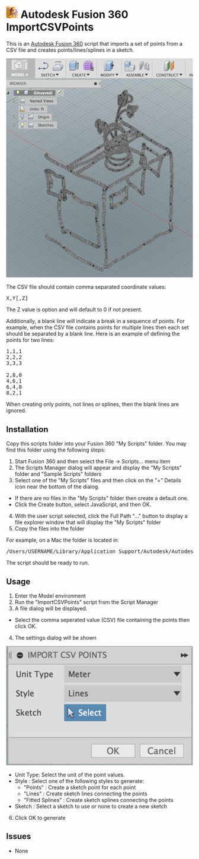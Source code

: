 # ![](./resources/32x32.png) Autodesk Fusion 360 ImportCSVPoints

This is an [Autodesk Fusion 360](http://fusion360.autodesk.com/) script that imports a set of points from a CSV file and creates points/lines/splines in a sketch.

![Image of Box, Vase, and Flowers imported from sample](./resources/BoxVaseFlowers.png)

The CSV file should contain comma separated coordinate values:

<pre>X,Y[,Z]</pre>

The Z value is option and will default to 0 if not present.

Additionally, a blank line will indicate a break in a sequence of points.  For example, when the CSV file contains points for multiple lines then each set should be separated by a blank line.  Here is an example of defining the points for two lines:

<pre>
1,1,1
2,2,2
3,3,3

2,8,0
4,6,1
6,4,0
8,2,1
</pre>

When creating only points, not lines or splines, then the blank lines are ignored.

## Installation

Copy this scripts folder into your Fusion 360 "My Scripts" folder. You may find this folder using the following steps:

1. Start Fusion 360 and then select the File -> Scripts... menu item
2. The Scripts Manager dialog will appear and display the "My Scripts" folder and "Sample Scripts" folders
3. Select one of the "My Scripts" files and then click on the "+" Details icon near the bottom of the dialog.
 - If there are no files in the "My Scripts" folder then create a default one.
 - Click the Create button, select JavaScript, and then OK.
4. With the user script selected, click the Full Path "..." button to display a file explorer window that will display the "My Scripts" folder
5. Copy the files into the folder

For example, on a Mac the folder is located in:

<pre>/Users/USERNAME/Library/Application Support/Autodesk/Autodesk Fusion 360/API/Scripts</pre>

The script should be ready to run.

## Usage

1. Enter the Model environment
2. Run the "ImportCSVPoints" script from the Script Manager
3. A file dialog will be displayed.
  - Select the comma seperated value (CSV) file containing the points then click OK.
4. The settings dialog will be shown

![Image of settings dialog](./resources/SettingsDialog.png)

  - Unit Type: Select the unit of the point values.
  - Style : Select one of the following styles to generate:
    - "Points" : Create a sketch point for each point
    - "Lines" : Create sketch lines connecting the points
    - "Fitted Splines" : Create sketch splines connecting the points
  - Sketch : Select a sketch to use or none to create a new sketch
6. Click OK to generate

## Issues

- None
